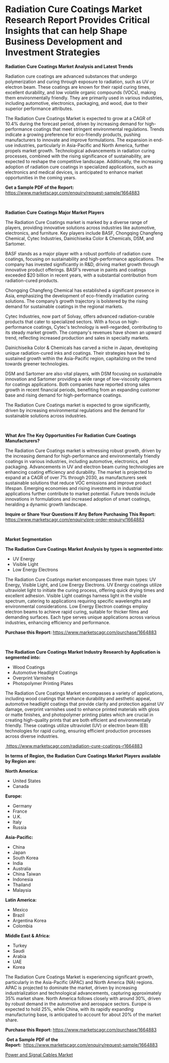 <p><h1>Radiation Cure Coatings Market Research Report Provides Critical Insights that can help Shape Business Development and Investment Strategies</h1></p><p><strong>Radiation Cure Coatings Market Analysis and Latest Trends</strong></p>
<p><p>Radiation cure coatings are advanced substances that undergo polymerization and curing through exposure to radiation, such as UV or electron beam. These coatings are known for their rapid curing times, excellent durability, and low volatile organic compounds (VOCs), making them environmentally friendly. They are primarily used in various industries, including automotive, electronics, packaging, and wood, due to their superior performance attributes.</p><p>The Radiation Cure Coatings Market is expected to grow at a CAGR of 10.4% during the forecast period, driven by increasing demand for high-performance coatings that meet stringent environmental regulations. Trends indicate a growing preference for eco-friendly products, pushing manufacturers to innovate and improve formulations. The expansion in end-use industries, particularly in Asia-Pacific and North America, further propels market growth. Technological advancements in radiation curing processes, combined with the rising significance of sustainability, are expected to reshape the competitive landscape. Additionally, the increasing adoption of radiation cure coatings in specialized applications, such as electronics and medical devices, is anticipated to enhance market opportunities in the coming years.</p></p>
<p><strong>Get a Sample PDF of the Report:&nbsp;</strong> <a href="https://www.marketscagr.com/enquiry/request-sample/1664883?utm_campaign=2804&utm_medium=2&utm_source=Github&utm_content=ia&utm_term=23032025&utm_id=radiation-cure-coatings">https://www.marketscagr.com/enquiry/request-sample/1664883</a></p>
<p>&nbsp;</p>
<p><strong>Radiation Cure Coatings Major Market Players</strong></p>
<p><p>The Radiation Cure Coatings market is marked by a diverse range of players, providing innovative solutions across industries like automotive, electronics, and furniture. Key players include BASF, Chongqing Changfeng Chemical, Cytec Industries, Dainichiseika Color & Chemicals, DSM, and Sartomer.</p><p>BASF stands as a major player with a robust portfolio of radiation cure coatings, focusing on sustainability and high-performance applications. The company has invested significantly in R&D, driving market growth through innovative product offerings. BASF’s revenue in paints and coatings exceeded $20 billion in recent years, with a substantial contribution from radiation-cured products.</p><p>Chongqing Changfeng Chemical has established a significant presence in Asia, emphasizing the development of eco-friendly irradiation curing solutions. The company’s growth trajectory is bolstered by the rising demand for sustainable coatings in the regional markets.</p><p>Cytec Industries, now part of Solvay, offers advanced radiation-curable products that cater to specialized sectors. With a focus on high-performance coatings, Cytec's technology is well-regarded, contributing to its steady market growth. The company's revenues have shown an upward trend, reflecting increased production and sales in specialty markets.</p><p>Dainichiseika Color & Chemicals has carved a niche in Japan, developing unique radiation-cured inks and coatings. Their strategies have led to sustained growth within the Asia-Pacific region, capitalizing on the trend towards greener technologies.</p><p>DSM and Sartomer are also vital players, with DSM focusing on sustainable innovation and Sartomer providing a wide range of low-viscosity oligomers for coatings applications. Both companies have reported strong sales growth in recent financial periods, benefiting from an expanding customer base and rising demand for high-performance coatings.</p><p>The Radiation Cure Coatings market is expected to grow significantly, driven by increasing environmental regulations and the demand for sustainable solutions across industries.</p></p>
<p>&nbsp;</p>
<p><strong>What Are The Key Opportunities For Radiation Cure Coatings Manufacturers?</strong></p>
<p><p>The Radiation Cure Coatings market is witnessing robust growth, driven by the increasing demand for high-performance and environmentally friendly coatings in various industries, including automotive, electronics, and packaging. Advancements in UV and electron beam curing technologies are enhancing coating efficiency and durability. The market is projected to expand at a CAGR of over 7% through 2030, as manufacturers seek sustainable solutions that reduce VOC emissions and improve product lifespan. Emerging economies and rising investments in industrial applications further contribute to market potential. Future trends include innovations in formulations and increased adoption of smart coatings, heralding a dynamic growth landscape.</p></p>
<p><strong>Inquire or Share Your Questions If Any Before Purchasing This Report:</strong> <a href="https://www.marketscagr.com/enquiry/pre-order-enquiry/1664883?utm_campaign=2804&utm_medium=2&utm_source=Github&utm_content=ia&utm_term=23032025&utm_id=radiation-cure-coatings">https://www.marketscagr.com/enquiry/pre-order-enquiry/1664883</a></p>
<p>&nbsp;</p>
<p><strong>Market Segmentation</strong></p>
<p><strong>The Radiation Cure Coatings Market Analysis by types is segmented into:</strong></p>
<p><ul><li>UV Energy</li><li>Visible Light</li><li>Low Energy Electrons</li></ul></p>
<p><p>The Radiation Cure Coatings market encompasses three main types: UV Energy, Visible Light, and Low Energy Electrons. UV Energy coatings utilize ultraviolet light to initiate the curing process, offering quick drying times and excellent adhesion. Visible Light coatings harness light in the visible spectrum, catering to applications requiring specific wavelengths and environmental considerations. Low Energy Electron coatings employ electron beams to achieve rapid curing, suitable for thicker films and demanding surfaces. Each type serves unique applications across various industries, enhancing efficiency and performance.</p></p>
<p><strong>Purchase this Report:&nbsp;</strong><a href="https://www.marketscagr.com/purchase/1664883?utm_campaign=2804&utm_medium=2&utm_source=Github&utm_content=ia&utm_term=23032025&utm_id=radiation-cure-coatings">https://www.marketscagr.com/purchase/1664883</a></p>
<p>&nbsp;</p>
<p><strong>The Radiation Cure Coatings Market Industry Research by Application is segmented into:</strong></p>
<p><ul><li>Wood Coatings</li><li>Automotive Headlight Coatings</li><li>Overprint Varnishes</li><li>Photopolymer Printing Plates</li></ul></p>
<p><p>The Radiation Cure Coatings Market encompasses a variety of applications, including wood coatings that enhance durability and aesthetic appeal, automotive headlight coatings that provide clarity and protection against UV damage, overprint varnishes used to enhance printed materials with gloss or matte finishes, and photopolymer printing plates which are crucial in creating high-quality prints that are both efficient and environmentally friendly. These coatings utilize ultraviolet (UV) or electron beam (EB) technologies for rapid curing, ensuring efficient production processes across diverse industries.</p></p>
<p><a href="https://www.marketscagr.com/radiation-cure-coatings-r1664883?utm_campaign=2804&utm_medium=2&utm_source=Github&utm_content=ia&utm_term=23032025&utm_id=radiation-cure-coatings">&nbsp;https://www.marketscagr.com/radiation-cure-coatings-r1664883</a></p>
<p><strong>In terms of Region, the Radiation Cure Coatings Market Players available by Region are:</strong></p>
<p>
    <p> <strong> North America: </strong>
        <ul>
            <li>United States</li>
            <li>Canada</li>
        </ul>
        </p> 
    <p> <strong> Europe: </strong>
        <ul>
            <li>Germany</li>
            <li>France</li>
            <li>U.K.</li>
            <li>Italy</li>
            <li>Russia</li>
        </ul>
        </p> 
    <p> <strong> Asia-Pacific: </strong>
        <ul>
            <li>China</li>
            <li>Japan</li>
            <li>South Korea</li>
            <li>India</li>
            <li>Australia</li>
            <li>China Taiwan</li>
            <li>Indonesia</li>
            <li>Thailand</li>
            <li>Malaysia</li>
        </ul>
        </p> 
    <p> <strong> Latin America: </strong>
        <ul>
            <li>Mexico</li>
            <li>Brazil</li>
            <li>Argentina Korea</li>
            <li>Colombia</li>
        </ul>
        </p> 
    <p> <strong> Middle East & Africa: </strong>
        <ul>
            <li>Turkey</li>
            <li>Saudi</li>
            <li>Arabia</li>
            <li>UAE</li>
            <li>Korea</li>
        </ul>
    </p>
    </p>
<p><p>The Radiation Cure Coatings Market is experiencing significant growth, particularly in the Asia-Pacific (APAC) and North America (NA) regions. APAC is projected to dominate the market, driven by increasing industrialization and technological advancements, capturing approximately 35% market share. North America follows closely with around 30%, driven by robust demand in the automotive and aerospace sectors. Europe is expected to hold 25%, while China, with its rapidly expanding manufacturing base, is anticipated to account for about 20% of the market share.</p></p>
<p><strong>Purchase this Report: </strong><a href="https://www.marketscagr.com/purchase/1664883?utm_campaign=2804&utm_medium=2&utm_source=Github&utm_content=ia&utm_term=23032025&utm_id=radiation-cure-coatings">https://www.marketscagr.com/purchase/1664883</a></p>
<p>&nbsp;<strong>Get a Sample PDF of the Report:&nbsp;&nbsp;</strong><a href="https://www.marketscagr.com/enquiry/request-sample/1664883?utm_campaign=2804&utm_medium=2&utm_source=Github&utm_content=ia&utm_term=23032025&utm_id=radiation-cure-coatings">https://www.marketscagr.com/enquiry/request-sample/1664883</a></p>
<p><strong></strong></p>
<p><p><a href="https://github.com/watzondechao/Market-Research-Report-List-1/blob/main/power-and-signal-cables-market.md?utm_campaign=2804&utm_medium=2&utm_source=Github&utm_content=ia&utm_term=23032025&utm_id=radiation-cure-coatings">Power and Signal Cables Market</a></p></p>